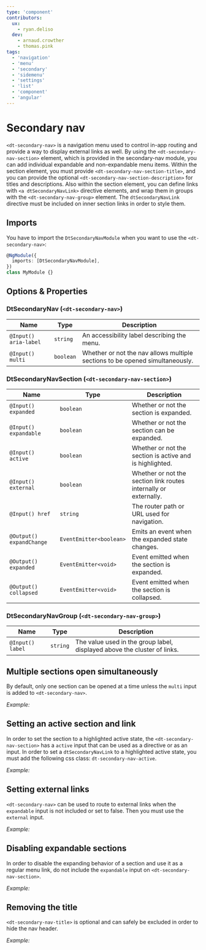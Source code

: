 ```yaml
---
type: 'component'
contributors:
  ux:
    - ryan.deliso
  dev:
    - arnaud.crowther
    - thomas.pink
tags:
  - 'navigation'
  - 'menu'
  - 'secondary'
  - 'sidemenu'
  - 'settings'
  - 'list'
  - 'component'
  - 'angular'
---
```


# Secondary nav

`<dt-secondary-nav>` is a navigation menu used to control in-app routing and
provide a way to display external links as well. By using the
`<dt-secondary-nav-section>` element, which is provided in the secondary-nav
module, you can add individual expandable and non-expandable menu items. Within
the section element, you must provide `<dt-secondary-nav-section-title>`, and
you can provide the optional `<dt-secondary-nav-section-description>` for titles
and descriptions. Also within the section element, you can define links with
`<a dtSecondaryNavLink>` directive elements, and wrap them in groups with the
`<dt-secondary-nav-group>` element. The `dtSecondaryNavLink` directive must be
included on inner section links in order to style them.

<docs-source-example example="SecondaryNavDefaultExample"></docs-source-example>

## Imports

You have to import the `DtSecondaryNavModule` when you want to use the
`<dt-secondary-nav>`:

```typescript
@NgModule({
  imports: [DtSecondaryNavModule],
})
class MyModule {}
```

## Options & Properties

### DtSecondaryNav (`<dt-secondary-nav>`)

| Name                  | Type      | Description                                                                  |
| --------------------- | --------- | ---------------------------------------------------------------------------- |
| `@Input() aria-label` | `string`  | An accessibility label describing the menu.                                  |
| `@Input() multi`      | `boolean` | Whether or not the nav allows multiple sections to be opened simultaneously. |

### DtSecondaryNavSection (`<dt-secondary-nav-section>`)

| Name                     | Type                    | Description                                                      |
| ------------------------ | ----------------------- | ---------------------------------------------------------------- |
| `@Input() expanded`      | `boolean`               | Whether or not the section is expanded.                          |
| `@Input() expandable`    | `boolean`               | Whether or not the section can be expanded.                      |
| `@Input() active`        | `boolean`               | Whether or not the section is active and is highlighted.         |
| `@Input() external`      | `boolean`               | Whether or not the section link routes internally or externally. |
| `@Input() href`          | `string`                | The router path or URL used for navigation.                      |
| `@Output() expandChange` | `EventEmitter<boolean>` | Emits an event when the expanded state changes.                  |
| `@Output() expanded`     | `EventEmitter<void>`    | Event emitted when the section is expanded.                      |
| `@Output() collapsed`    | `EventEmitter<void>`    | Event emitted when the section is collapsed.                     |

### DtSecondaryNavGroup (`<dt-secondary-nav-group>`)

| Name             | Type     | Description                                                              |
| ---------------- | -------- | ------------------------------------------------------------------------ |
| `@Input() label` | `string` | The value used in the group label, displayed above the cluster of links. |

## Multiple sections open simultaneously

By default, only one section can be opened at a time unless the `multi` input is
added to `<dt-secondary-nav>`.

_Example:_
<docs-source-example example="SecondaryNavMultiExample"></docs-source-example>

## Setting an active section and link

In order to set the section to a highlighted active state, the
`<dt-secondary-nav-section>` has a `active` input that can be used as a
directive or as an input. In order to set a `dtSecondaryNavLink` to a
highlighted active state, you must add the following css class:
`dt-secondary-nav-active`.

_Example:_
<docs-source-example example="SecondaryNavActiveExample"></docs-source-example>

## Setting external links

`<dt-secondary-nav>` can be used to route to external links when the
`expandable` input is not included or set to false. Then you must use the
`external` input.

_Example:_
<docs-source-example example="SecondaryNavExternalExample"></docs-source-example>

## Disabling expandable sections

In order to disable the expanding behavior of a section and use it as a regular
menu link, do not include the `expandable` input on
`<dt-secondary-nav-section>`.

_Example:_
<docs-source-example example="SecondaryNavExpandableExample"></docs-source-example>

## Removing the title

`<dt-secondary-nav-title>` is optional and can safely be excluded in order to
hide the nav header.

_Example:_
<docs-source-example example="SecondaryNavTitleExample"></docs-source-example>
